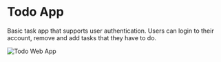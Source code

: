 # Todo App #

Basic task app that supports user authentication. Users can login to their account, remove and add tasks that they have to do.

![Todo Web App](https://media.giphy.com/media/FHCBWirpEZXhfqGrPR/giphy.gif)

